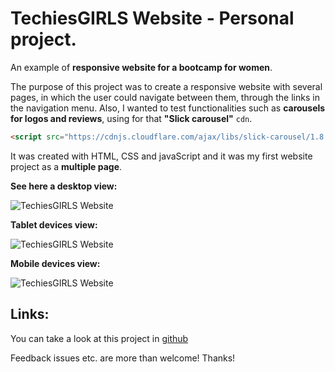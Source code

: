 # TechiesGIRLS Website - Personal project.

An example of **responsive website for a bootcamp for women**.

The purpose of this project was to create a responsive website with several pages, in which the user could navigate between them, through the links in the navigation menu. Also, I wanted to test functionalities such as **carousels for logos and reviews**, using for that **"Slick carousel"** ```cdn```.

```HTML
<script src="https://cdnjs.cloudflare.com/ajax/libs/slick-carousel/1.8.1/slick.min.js" integrity="sha512-XtmMtDEcNz2j7ekrtHvOVR4iwwaD6o/FUJe6+Zq+HgcCsk3kj4uSQQR8weQ2QVj1o0Pk6PwYLohm206ZzNfubg==" crossorigin="anonymous" referrerpolicy="no-referrer"></script>
```

It was created with HTML, CSS and javaScript and it was my first website project as a **multiple page**.


**See here a desktop view:**

![TechiesGIRLS Website](https://res.cloudinary.com/drpcjt13x/image/upload/v1632308449/Proyectos/TechiesGIRLS-website/TechiesGIRLS-Home_vrgopn.jpg "TechiesGIRLS Website")



**Tablet devices view:**

![TechiesGIRLS Website](https://res.cloudinary.com/drpcjt13x/image/upload/v1632309779/Proyectos/TechiesGIRLS-website/TechiesGIRLS-iPad_nr8xjk.jpg "TechiesGIRLS Website")



**Mobile devices view:**

![TechiesGIRLS Website](https://res.cloudinary.com/drpcjt13x/image/upload/v1632309819/Proyectos/TechiesGIRLS-website/TechiesGIRLS-iPhone_owb32g.jpg "TechiesGIRLS Website")



## Links:
You can take a look at this project in [github](https://guacig.github.io/techiesgirls-website/)


Feedback issues etc. are more than welcome! Thanks!
